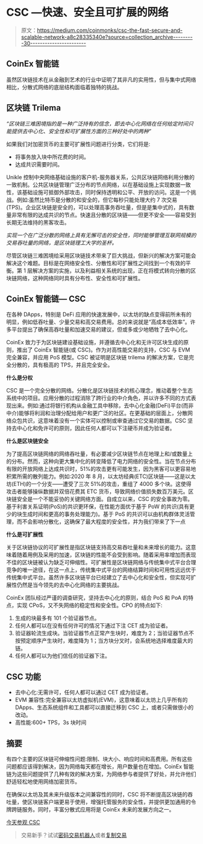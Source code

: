 # CSC —快速、安全且可扩展的网络

> 原文：<https://medium.com/coinmonks/csc-the-fast-secure-and-scalable-network-a8c28335340e?source=collection_archive---------30----------------------->

## CoinEx 智能链

虽然区块链技术在从金融到艺术的行业中证明了其非凡的实用性，但与集中式网络相比，分散式网络的底层结构面临着独特的挑战。

## 区块链 Trilema

*“区块链三难困境指的是一种广泛持有的信念，即去中心化网络在任何给定时间只能提供去中心化、安全性和可扩展性方面的三种好处中的两种”*

如果我们对加密货币的主要可扩展性问题进行分类，它们将是:

*   将事务放入块中所花费的时间。
*   达成共识需要时间。

Unikle 控制中央网络基础设施的客户机-服务器关系，公共区块链网络利用分散的一致机制。公共区块链管理广泛分布的节点网络，以在基础设施上实现数据一致性，该基础设施可抵御外部攻击，同时保持透明和公平、开放的访问。这是一个挑战。例如:虽然比特币是分散的和安全的，但它每秒只能处理大约 7 次交易(TPS)。企业区块链是安全的，可以处理高事务吞吐量，但是是集中式的，具有数量非常有限的达成共识的节点。快速且分散的区块链——但更不安全——容易受到长期无法维持的黑客攻击。

*实现一个在广泛分散的网络上具有无懈可击的安全性，同时能够管理互联网规模的交易吞吐量的网络，是区块链理工大学的圣杯。*

尽管区块链三难困境给采用区块链技术带来了巨大挑战，但新兴的解决方案可能会解决这个难题。目标是在网络安全性、分散性和可扩展性之间找到一个有效的平衡。第 1 层解决方案的实施，以及利益相关系统的出现，正在将模式转向分散的区块链网络，这种网络同时具有分布性、安全性和可扩展性。

## CoinEx 智能链— CSC

在各种 DApps，特别是 DeFi 应用的快速发展中，以太坊的缺点变得前所未有的明显，例如低吞吐量、少量交易和高交易费用。总的来说就是“高成本低效率”。许多平台提出了确保高吞吐量和加速交易的建议，但或多或少地牺牲了去中心化。

CoinEx 致力于为区块链建设基础设施，并遵循去中心化和无许可区块生成的原则，推出了 CoinEx 智能链(或 CSC)。作为对高性能交易的支持，CSC 与 EVM 完全兼容，并应用 PoS 模型。CSC 被证明是区块链 trilema 的解决方案，它是完全分散的，具有极高的 TPS，并且完全安全。

**什么是分权**

CSC 是一个完全分散的网络。分散化是区块链技术的核心理念，推动着整个生态系统中的项目。应用分散的过程消除了跨行业的中介角色，并以许多不同的方式表现出来。例如:通过将银行机构从金融工具中移除，去中心化金融(DeFi)平台(而非中介)能够将利润和治理分配给用户和更广泛的社区。在更基础的层面上，分散网络众包共识，这意味着没有一个实体可以控制或审查通过它交易的数据。CSC 坚持去中心化和免许可的原则，因此任何人都可以下注硬币并成为验证者。

**什么是区块链安全**

为了提高区块链网络的网络吞吐量，有必要减少区块链节点在地理上和/或数量上的分布。然而，这种向更大集中化的转变降低了电力网络的安全性。当在节点分布有限的开放网络上达成共识时，51%的攻击更有可能发生，因为黑客可以更容易地积累所需的散列能力。例如:2020 年 8 月，以太坊经典(ETC)区块链——这是以太坊(ETH)的一个分支——遭受了三次 51%的攻击，重组了 4000 多个块。这使得攻击者能够操纵数据并双倍花费其 ETC 货币，导致网络价值损失数百万美元。区块链安全是一个不能妥协的关键网络方面。自成立以来，CSC 的安全事故为零。基于利害关系证明(PoS)的共识更环保，在性能方面优于基于 PoW 的共识(具有更少的块生成时间和更高的事务处理能力)。基于 PoS 的共识可以由机构群体灵活管理，而不会影响分散化，这确保了最大程度的安全性，并为我们带来了下一点

**什么是可扩展性**

关于区块链协议的可扩展性是指区块链支持高交易吞吐量和未来增长的能力。这意味着随着用例及采用的加速，区块链的性能不会受到影响。随着采用率增加而表现不佳的区块链被认为缺乏可伸缩性。可扩展性是区块链网络与传统集中式平台合理竞争的唯一途径，在这一点上，传统集中式平台的网络结算时间和可用性远远优于传统集中式平台。虽然许多区块链平台已经建立了去中心化和安全性，但实现可扩展性仍然是当今领先的去中心化网络的主要挑战。

CoinEx 团队经过严谨的调查研究，坚持去中心化的原则，结合 PoS 和 PoA 的特点，实现 CPoS，又不失网络的稳定性和安全性。CPO 的特点如下:

1.  生成的块最多有 101 个验证器节点。
2.  任何人都可以在没有任何许可的情况下通过下注 CET 成为验证者。
3.  验证器轮流生成块。当验证器节点正常产生块时，难度为 2；当验证器节点不按预定顺序产生块时，难度降为 1；当方块分叉时，会系统地选择难度最大的链。
4.  任何人都可以为他们信任的验证器下注。

## CSC 功能

*   去中心化:无需许可，任何人都可以通过 CET 成为验证者。
*   EVM 兼容性:完全兼容以太坊虚拟机(EVM)，这意味着以太坊上几乎所有的 DApps、生态系统组件和工具都可以直接迁移到 CSC 上，或者只需做很小的改动。
*   高性能:600+ TPS，3s 块时间

## 摘要

有四个主要的区块链可伸缩性问题:限制、块大小、响应时间和高费用。所有这些问题都应该得到解决，因为网络每天都在增长，用户数量也在增加。CoinEx 智能链为这些问题提供了几种有效的解决方案，为网络参与者提供了好处，并允许他们舒适轻松地使用网络加密货币。

在确保以太坊及其未来升级版本之间兼容性的同时，CSC 将不断提高区块链的吞吐量，使区块链客户端更易于使用，增强托管服务的安全性，并提供更加通用的令牌跨链服务。同时，丰富分散式应用将是 CoinEx 未来的发展方向之一。

[今天参观 CSC](https://www.coinex.org/?lang=en_US)

> 交易新手？试试[密码交易机器人](/coinmonks/crypto-trading-bot-c2ffce8acb2a)或者[复制交易](/coinmonks/top-10-crypto-copy-trading-platforms-for-beginners-d0c37c7d698c)